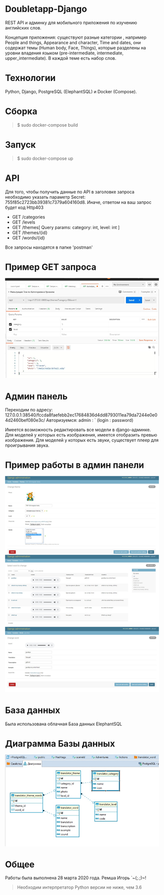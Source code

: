 # Doubletapp-Django
REST API и админку для мобильного приложения по изучению
английских слов.

Концепция приложения: существуют разные категории , например People and things,
Appearance and character, Time and dates, они содержат темы (Human body, Face, Things),
которые разделены на уровни владения языком (pre-intermediate, intermediate,
upper_intermediate). В каждой теме есть набор слов.

# Технологии
Python, Django, PostgreSQL (ElephantSQL) и Docker (Compose).

# Сборка
> $ sudo docker-compose build

# Запуск
> $ sudo docker-compose up

# API
Для того, чтобы получить данные по API в заголовке запроса необходимо указать параметр Secret: 755f85c2723bb39381c7379a604160d8.
Иначе, ответом на ваш запрос будет код Http403
  - GET /categories
  - GET /levels
  - GET /themes[ Query params: category: int, level: int ] 
  - GET /themes/{id}
  - GET /words/{id}

Все запросы находятся в папке 'postman'

# Пример GET запроса
![Screenshot](screenshots/api_1.jpg)

# Админ панель
Переходим по адресу: 127.0.0.1:38540/fccda8faefebb2ec17684836d4dd8793011ea79da7244e0e04d2460bef080e3c/
Авторизуемся: admin : ` (login : password)

Имеется возможность редактировать все модели в django-админке.
Для моделей у которых есть изображения, имеется отобразить превью
изображения.
Для моделей у которых есть звуки, существует плеер для проигрывания
звука.

# Пример работы в админ панели
![Screenshot](screenshots/admin_1.jpg)
![Screenshot](screenshots/admin_2.jpg)
![Screenshot](screenshots/admin_3.jpg)

# База данных
Была использована облачная База данных ElephantSQL

# Диаграмма Базы данных
![Screenshot](screenshots/database_1.jpg)

# Общее
Работы была выполнена 28 марта 2020 года.
Ремша Игорь `~(;_._;)~!

>Необходим интерпретатор Python версии не ниже, чем 3.6

